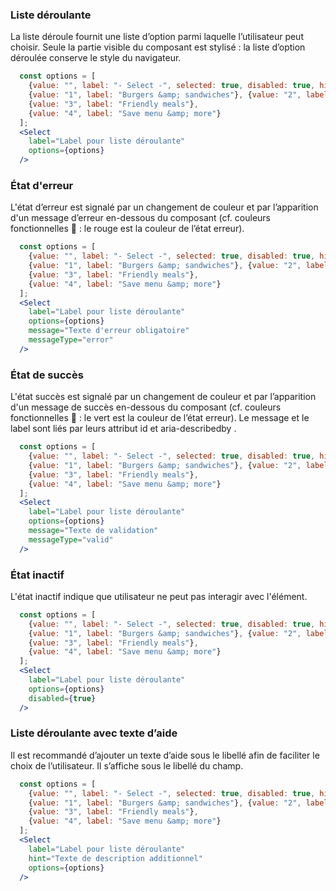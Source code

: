### Liste déroulante
La liste déroule fournit une liste d’option parmi laquelle l’utilisateur peut choisir. Seule la partie visible du composant est stylisé : la liste d’option déroulée conserve le style du navigateur.

```jsx padded
  const options = [
    {value: "", label: "- Select -", selected: true, disabled: true, hidden: true}, 
    {value: "1", label: "Burgers &amp; sandwiches"}, {value: "2", label: "Build your own"}, 
    {value: "3", label: "Friendly meals"}, 
    {value: "4", label: "Save menu &amp; more"}
  ];
  <Select
    label="Label pour liste déroulante"
    options={options}
  />
```

### État d'erreur
L'état d’erreur est signalé par un changement de couleur et par l’apparition d'un message d’erreur en-dessous du composant (cf. couleurs fonctionnelles 🔗 : le rouge est la couleur de l’état erreur).

```jsx padded
  const options = [
    {value: "", label: "- Select -", selected: true, disabled: true, hidden: true}, 
    {value: "1", label: "Burgers &amp; sandwiches"}, {value: "2", label: "Build your own"}, 
    {value: "3", label: "Friendly meals"}, 
    {value: "4", label: "Save menu &amp; more"}
  ];
  <Select
    label="Label pour liste déroulante"
    options={options}
    message="Texte d'erreur obligatoire"
    messageType="error"
  />
```
### État de succès

L'état succès est signalé par un changement de couleur et par l’apparition d'un message de succès en-dessous du composant (cf. couleurs fonctionnelles 🔗 : le vert est la couleur de l’état erreur).
Le message et le label sont liés par leurs attribut id et aria-describedby .
```jsx padded
  const options = [
    {value: "", label: "- Select -", selected: true, disabled: true, hidden: true}, 
    {value: "1", label: "Burgers &amp; sandwiches"}, {value: "2", label: "Build your own"}, 
    {value: "3", label: "Friendly meals"}, 
    {value: "4", label: "Save menu &amp; more"}
  ];
  <Select
    label="Label pour liste déroulante"
    options={options}
    message="Texte de validation"
    messageType="valid"
  />
```
### État inactif
L'état inactif indique que utilisateur ne peut pas interagir avec l'élément.
```jsx padded
  const options = [
    {value: "", label: "- Select -", selected: true, disabled: true, hidden: true}, 
    {value: "1", label: "Burgers &amp; sandwiches"}, {value: "2", label: "Build your own"}, 
    {value: "3", label: "Friendly meals"}, 
    {value: "4", label: "Save menu &amp; more"}
  ];
  <Select
    label="Label pour liste déroulante"
    options={options}
    disabled={true}
  />
```
### Liste déroulante avec texte d’aide
Il est recommandé d’ajouter un texte d’aide sous le libellé afin de faciliter le choix de l’utilisateur. Il s’affiche sous le libellé du champ.
```jsx padded
  const options = [
    {value: "", label: "- Select -", selected: true, disabled: true, hidden: true}, 
    {value: "1", label: "Burgers &amp; sandwiches"}, {value: "2", label: "Build your own"}, 
    {value: "3", label: "Friendly meals"}, 
    {value: "4", label: "Save menu &amp; more"}
  ];
  <Select
    label="Label pour liste déroulante"
    hint="Texte de description additionnel"
    options={options}
  />
```